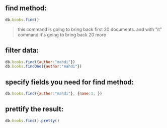 ## find method:
```js
db.books.find()
```

> this command is going to bring back first 20 documents. and with "it" command it's going to bring back 20 more

## filter data:
```js
db.books.find({author:"mahdi"})
db.books.findOne({author:"mahdi"})
```
## specify fields you need for find method:
```js
db.books.find({author:"mahdi"}, {name:1, })
```
## prettify the result:
```js
db.books.find().pretty()
```
